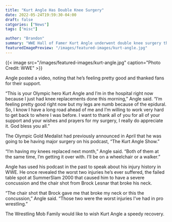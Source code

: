 ```yaml
--- 
title: "Kurt Angle Has Double Knee Surgery"
date: 2022-05-24T19:59:30-04:00
draft: false
catgories: ["News"]
tags: ["misc"]

author: "Brandon"
summary: "WWE Hall of Famer Kurt Angle underwent double knee surgery this morning."
featuredImagePreview: "/images/featured-images/kurt-angle.jpg"
---
```


{{< image src="/images/featured-images/kurt-angle.jpg" caption="Photo Credit: WWE" >}}

Angle posted a video, noting that he’s feeling pretty good and thanked fans for their support.

“This is your Olympic hero Kurt Angle and I’m in the hospital right now because I just had knee replacements done this morning,” Angle said. “I’m feeling pretty good right now but my legs are numb because of the epidural. So, I know I have a long road ahead of me and I’m willing to work very hard to get back to where I was before. I want to thank all of you for all of your support and your wishes and prayers for my surgery, I really do appreciate it. God bless you all.”

The Olympic Gold Medalist had previously announced in April that he was going to be having major surgery on his podcast, “The Kurt Angle Show.”

“I’m having my knees replaced next month,” Angle said. “Both of them at the same time, I’m getting it over with. I’ll be on a wheelchair or a walker.”

Angle has used his podcast in the past to speak about his injury history in WWE. He once revealed the worst two injuries he’s ever suffered,  the failed table spot at SummerSlam 2000 that caused him to have a severe concussion and the chair shot from Brock Lesnar that broke his neck.

“The chair shot that Brock gave me that broke my neck or this the concussion,” Angle said. “Those two were the worst injuries I’ve had in pro wrestling.”

The Wrestling Mob Family would like to wish Kurt Angle a speedy recovery.

